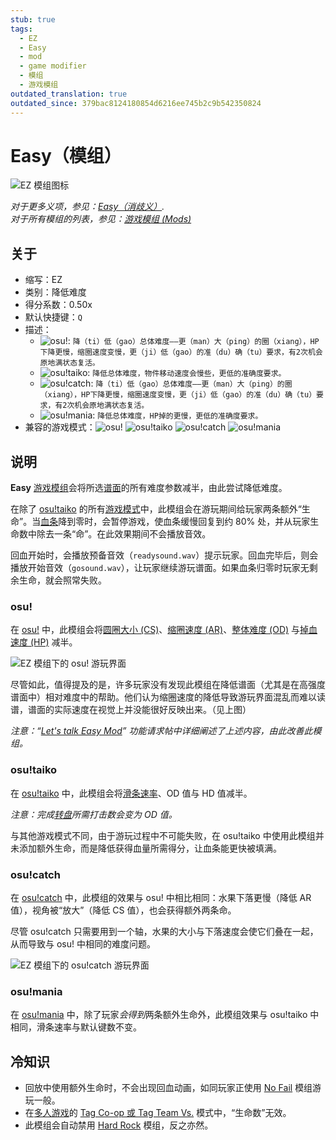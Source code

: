 ```yaml
---
stub: true
tags:
  - EZ
  - Easy
  - mod
  - game modifier
  - 模组
  - 游戏模组
outdated_translation: true
outdated_since: 379bac8124180854d6216ee745b2c9b542350824
---
```


# Easy（模组）

![EZ 模组图标](/wiki/shared/mods/EZ.png "Easy (EZ) 模组图标")

*对于更多义项，参见：[Easy（消歧义）](/wiki/Disambiguation/Easy).*\
*对于所有模组的列表，参见：[游戏模组 (Mods)](/wiki/Gameplay/Game_modifier)*

## 关于

- 缩写：EZ
- 类别：降低难度
- 得分系数：0.50x
- 默认快捷键：`Q`
- 描述：
  - ![][osu!]: `降（ti）低（gao）总体难度——更（man）大（ping）的圈（xiang），HP下降更慢，缩圈速度变慢，更（ji）低（gao）的准（du）确（tu）要求，有2次机会原地满状态复活。`
  - ![][osu!taiko]: `降低总体难度，物件移动速度会慢些，更低的准确度要求。`
  - ![][osu!catch]: `降（ti）低（gao）总体难度——更（man）大（ping）的圈（xiang），HP下降更慢，缩圈速度变慢，更（ji）低（gao）的准（du）确（tu）要求，有2次机会原地满状态复活。`
  - ![][osu!mania]: `降低总体难度，HP掉的更慢，更低的准确度要求。`
- 兼容的游戏模式：![][osu!] ![][osu!taiko] ![][osu!catch] ![][osu!mania]

## 说明

**Easy** [游戏模组](/wiki/Gameplay/Game_modifier)会将所选[谱面](/wiki/Beatmap)的所有难度参数减半，由此尝试降低难度。

在除了 [osu!taiko](/wiki/Game_mode/osu!taiko) 的所有[游戏模式](/wiki/Game_mode)中，此模组会在游玩期间给玩家两条额外“生命”。当[血条](/wiki/Client/Interface/Health_bar)降到零时，会暂停游戏，使血条缓慢回复到约 80% 处，并从玩家生命数中除去一条“命”。在此效果期间不会播放音效。

回血开始时，会播放预备音效（`readysound.wav`）提示玩家。回血完毕后，则会播放开始音效（`gosound.wav`），让玩家继续游玩谱面。如果血条归零时玩家无剩余生命，就会照常失败。

### osu!

在 [osu!](/wiki/Game_mode/osu!) 中，此模组会将[圆圈大小 (CS)](/wiki/Beatmap/Circle_size)、[缩圈速度 (AR)](/wiki/Beatmap/Approach_rate)、[整体难度 (OD)](/wiki/Beatmap/Overall_difficulty) 与[掉血速度 (HP)](/wiki/Beatmap/HP_drain_rate) 减半。

![EZ 模组下的 osu! 游玩界面](img/EZ-comparison-osu.jpg "osu! 中正常游玩（左图）与启用 Easy 模组（右图）的比较")

尽管如此，值得提及的是，许多玩家没有发现此模组在降低谱面（尤其是在高强度谱面中）相对难度中的帮助。他们认为缩圈速度的降低导致游玩界面混乱而难以读谱，谱面的实际速度在视觉上并没能很好反映出来。（见上图）

*注意：“[Let's talk Easy Mod](https://osu.ppy.sh/community/forums/topics/56606)” 功能请求帖中详细阐述了上述内容，由此改善此模组。*

### osu!taiko

在 [osu!taiko](/wiki/Game_mode/osu!taiko) 中，此模组会将[滑条速率](/wiki/Gameplay/Hit_object/Slider/Slider_velocity)、OD 值与 HD 值减半。

*注意：完成[转盘](/wiki/Gameplay/Hit_object/Spinner)所需打击数会变为 OD 值。*

与其他游戏模式不同，由于游玩过程中不可能失败，在 osu!taiko 中使用此模组并未添加额外生命，而是降低获得血量所需得分，让血条能更快被填满。

### osu!catch

在 [osu!catch](/wiki/Game_mode/osu!catch) 中，此模组的效果与 osu! 中相比相同：水果下落更慢（降低 AR 值），视角被“放大”（降低 CS 值），也会获得额外两条命。

尽管 osu!catch 只需要用到一个轴，水果的大小与下落速度会使它们叠在一起，从而导致与 osu! 中相同的难度问题。

![EZ 模组下的 osu!catch 游玩界面](img/EZ-comparison-catch.jpg "osu!catch 中正常游玩（左图）与启用 Easy 模组（右图）的比较")

### osu!mania

在 [osu!mania](/wiki/Game_mode/osu!mania) 中，除了玩家*会得到*两条额外生命外，此模组效果与 osu!taiko 中相同，滑条速率与默认键数不变。

## 冷知识

- 回放中使用额外生命时，不会出现回血动画，如同玩家正使用 [No Fail](/wiki/Gameplay/Game_modifier/No_Fail) 模组游玩一般。
- 在[多人游戏](/wiki/Client/Interface/Multiplayer)的 [Tag Co-op 或 Tag Team Vs.](/wiki/Client/Interface/Multiplayer#tag-co-op-/-tag-team-vs) 模式中，“生命数”无效。
- 此模组会自动禁用 [Hard Rock](/wiki/Gameplay/Game_modifier/Hard_Rock) 模组，反之亦然。

[osu!]: /wiki/shared/mode/osu.png "osu!"
[osu!taiko]: /wiki/shared/mode/taiko.png "osu!taiko"
[osu!catch]: /wiki/shared/mode/catch.png "osu!catch"
[osu!mania]: /wiki/shared/mode/mania.png "osu!mania"
